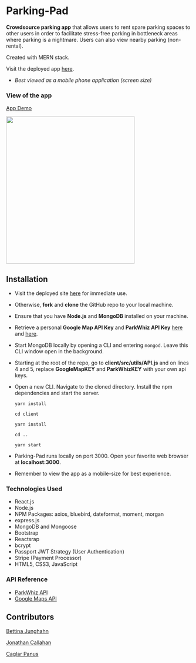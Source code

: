 # Parking-Pad
**Crowdsource parking app** that allows users to rent spare parking spaces to other users in order to facilitate stress-free parking in bottleneck areas where parking is a nightmare.
Users can also view nearby parking (non-rental).

Created with MERN stack.

Visit the deployed app <a href="https://parking-pad.herokuapp.com/">here</a>.

* *Best viewed as a mobile phone application (screen size)*

### View of the app
[App Demo](https://drive.google.com/file/d/1uBqJQ_O3RTp2kw6PT7S-EY1mBw62GLO4/preview)

<img src="Landing Pad App.gif" height="400px" width="350">

## Installation
- Visit the deployed site [here](https://parking-pad.herokuapp.com/) for immediate use.
- Otherwise, **fork** and **clone** the GitHub repo to your local machine.
- Ensure that you have **Node.js** and **MongoDB** installed on your machine.
- Retrieve a personal **Google Map API Key** and **ParkWhiz API Key** [here](https://developers.google.com/maps/documentation/javascript/get-api-key) and [here](http://www.parkwhiz.com/developers/).
- Start MongoDB locally by opening a CLI and entering ```mongod```. Leave this CLI window open in the background.
- Starting at the root of the repo, go to **client/src/utils/API.js** and on lines 4 and 5, replace **GoogleMapKEY** and **ParkWhizKEY** with your own api keys.
- Open a new CLI. Navigate to the cloned directory. Install the npm dependencies and start the server.
   
    ```yarn install```

    ```cd client```

    ```yarn install```

    ```cd ..```
    
    ```yarn start```

- Parking-Pad runs locally on port 3000. Open your favorite web browser at **localhost:3000**.
- Remember to view the app as a mobile-size for best experience.

### Technologies Used
- React.js
- Node.js
- NPM Packages: axios, bluebird, dateformat, moment, morgan
- express.js
- MongoDB and Mongoose
- Bootstrap
- Reactsrap
- bcrypt
- Passport JWT Strategy (User Authentication)
- Stripe (Payment Processor)
- HTML5, CSS3, JavaScript

### API Reference
- [ParkWhiz API](http://www.parkwhiz.com/developers)
- [Google Maps API](https://developers.google.com/maps/documentation/)

## Contributors
[Bettina Junghahn](https://github.com/bettijung)

[Jonathan Callahan](https://github.com/jonathantcallahan)

[Caglar Panus](https://github.com/caglarpanus)


